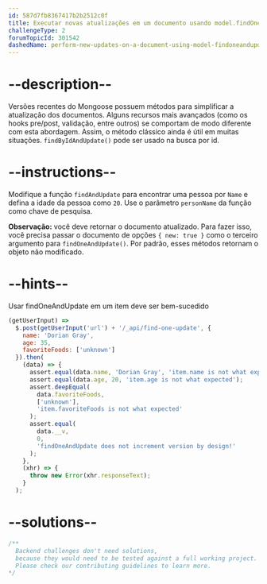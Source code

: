 ```yaml
---
id: 587d7fb8367417b2b2512c0f
title: Executar novas atualizações em um documento usando model.findOneAndUpdate()
challengeType: 2
forumTopicId: 301542
dashedName: perform-new-updates-on-a-document-using-model-findoneandupdate
---
```


# --description--

Versões recentes do Mongoose possuem métodos para simplificar a atualização dos documentos. Alguns recursos mais avançados (como os hooks pre/post, validação, entre outros) se comportam de modo diferente com esta abordagem. Assim, o método clássico ainda é útil em muitas situações. `findByIdAndUpdate()` pode ser usado na busca por id.

# --instructions--

Modifique a função `findAndUpdate` para encontrar uma pessoa por `Name` e defina a idade da pessoa como `20`. Use o parâmetro `personName` da função como chave de pesquisa.

**Observação:** você deve retornar o documento atualizado. Para fazer isso, você precisa passar o documento de opções `{ new: true }` como o terceiro argumento para `findOneAndUpdate()`. Por padrão, esses métodos retornam o objeto não modificado.

# --hints--

Usar findOneAndUpdate em um item deve ser bem-sucedido

```js
(getUserInput) =>
  $.post(getUserInput('url') + '/_api/find-one-update', {
    name: 'Dorian Gray',
    age: 35,
    favoriteFoods: ['unknown']
  }).then(
    (data) => {
      assert.equal(data.name, 'Dorian Gray', 'item.name is not what expected');
      assert.equal(data.age, 20, 'item.age is not what expected');
      assert.deepEqual(
        data.favoriteFoods,
        ['unknown'],
        'item.favoriteFoods is not what expected'
      );
      assert.equal(
        data.__v,
        0,
        'findOneAndUpdate does not increment version by design!'
      );
    },
    (xhr) => {
      throw new Error(xhr.responseText);
    }
  );
```

# --solutions--

```js
/**
  Backend challenges don't need solutions, 
  because they would need to be tested against a full working project. 
  Please check our contributing guidelines to learn more.
*/
```
